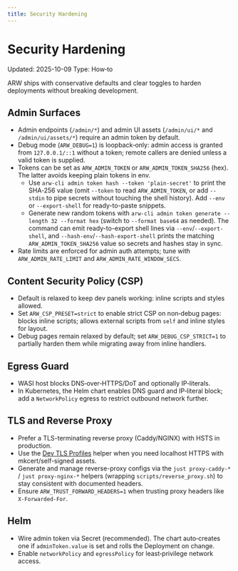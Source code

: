 ```yaml
---
title: Security Hardening
---
```


# Security Hardening
Updated: 2025-10-09
Type: How‑to

ARW ships with conservative defaults and clear toggles to harden deployments without breaking development.

## Admin Surfaces

- Admin endpoints (`/admin/*`) and admin UI assets (`/admin/ui/*` and `/admin/ui/assets/*`) require an admin token by default.
- Debug mode (`ARW_DEBUG=1`) is loopback‑only: admin access is granted from `127.0.0.1/::1` without a token; remote callers are denied unless a valid token is supplied.
- Tokens can be set as `ARW_ADMIN_TOKEN` or `ARW_ADMIN_TOKEN_SHA256` (hex). The latter avoids keeping plain tokens in env.
  - Use `arw-cli admin token hash --token 'plain-secret'` to print the SHA‑256 value (omit `--token` to read `ARW_ADMIN_TOKEN`, or add `--stdin` to pipe secrets without touching the shell history). Add `--env` or `--export-shell` for ready-to-paste snippets.
  - Generate new random tokens with `arw-cli admin token generate --length 32 --format hex` (switch to `--format base64` as needed). The command can emit ready-to-export shell lines via `--env`/`--export-shell`, and `--hash-env`/`--hash-export-shell` prints the matching `ARW_ADMIN_TOKEN_SHA256` value so secrets and hashes stay in sync.
- Rate limits are enforced for admin auth attempts; tune with `ARW_ADMIN_RATE_LIMIT` and `ARW_ADMIN_RATE_WINDOW_SECS`.

## Content Security Policy (CSP)

- Default is relaxed to keep dev panels working: inline scripts and styles allowed.
- Set `ARW_CSP_PRESET=strict` to enable strict CSP on non‑debug pages: blocks inline scripts; allows external scripts from `self` and inline styles for layout.
- Debug pages remain relaxed by default; set `ARW_DEBUG_CSP_STRICT=1` to partially harden them while migrating away from inline handlers.

## Egress Guard

- WASI host blocks DNS‑over‑HTTPS/DoT and optionally IP‑literals.
- In Kubernetes, the Helm chart enables DNS guard and IP‑literal block; add a `NetworkPolicy` egress to restrict outbound network further.

## TLS and Reverse Proxy

- Prefer a TLS-terminating reverse proxy (Caddy/NGINX) with HSTS in production.
- Use the [Dev TLS Profiles](dev_tls.md) helper when you need localhost HTTPS with mkcert/self-signed assets.
- Generate and manage reverse-proxy configs via the `just proxy-caddy-*` / `just proxy-nginx-*` helpers (wrapping `scripts/reverse_proxy.sh`) to stay consistent with documented headers.
- Ensure `ARW_TRUST_FORWARD_HEADERS=1` when trusting proxy headers like `X-Forwarded-For`.

## Helm

- Wire admin token via Secret (recommended). The chart auto‑creates one if `adminToken.value` is set and rolls the Deployment on change.
- Enable `networkPolicy` and `egressPolicy` for least‑privilege network access.
